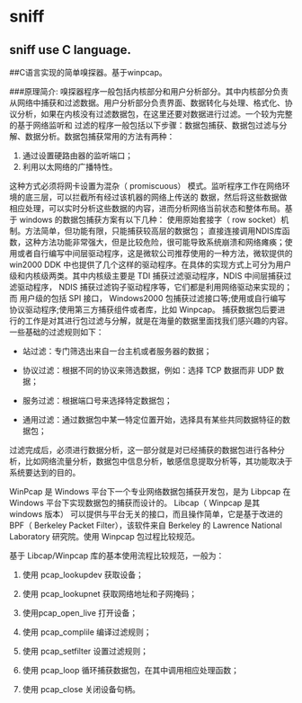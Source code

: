 # sniff
## sniff use C language. 
##C语言实现的简单嗅探器。基于winpcap。


###原理简介:
嗅探器程序一般包括内核部分和用户分析部分。其中内核部分负责从网络中捕获和过滤数据。用户分析部分负责界面、数据转化与处理、格式化、协议分析，如果在内核没有过滤数据包，在这里还要对数据进行过滤。一个较为完整的基于网络监听和 过滤的程序一般包括以下步骤：数据包捕获、数据包过滤与分解、数据分析。数据包捕获常用的方法有两种：

1. 通过设置硬路由器的监听端口； 
2. 利用以太网络的广播特性。

这种方式必须将网卡设置为混杂（ promiscuous） 模式。监听程序工作在网络环境的底三层，可以拦截所有经过该机器的网络上传送的 数据，然后将这些数据做相应处理，可以实时分析这些数据的内容，进而分析网络当前状态和整体布局。基于 windows 的数据包捕获方案有以下几种： 使用原始套接字（ row socket）机制。方法简单，但功能有限，只能捕获较高层的数据包； 直接连接调用NDIS库函数，这种方法功能非常强大，但是比较危险，很可能导致系统崩溃和网络瘫痪；使用或者自行编写中间层驱动程序，这是微软公司推荐使用的一种方法，微软提供的 win2000 DDK 中也提供了几个这样的驱动程序。在具体的实现方式上可分为用户级和内核级两类。其中内核级主要是 TDI 捕获过滤驱动程序，NDIS 中间层捕获过滤驱动程序， NDIS 捕获过滤钩子驱动程序等，它们都是利用网络驱动来实现的；而 用户级的包括 SPI 接口， Windows2000 包捕获过滤接口等;使用或自行编写协议驱动程序;使用第三方捕获组件或者库，比如 Winpcap。 
捕获数据包后要进行的工作是对其进行包过滤与分解，就是在海量的数据里面找我们感兴趣的内容。一些基础的过滤规则如下：

- 站过滤：专门筛选出来自一台主机或者服务器的数据；
 
- 协议过滤：根据不同的协议来筛选数据，例如：选择 TCP 数据而非 UDP 数据； 

- 服务过滤：根据端口号来选择特定数据包； 

- 通用过滤：通过数据包中某一特定位置开始，选择具有某些共同数据特征的数据包； 

过滤完成后，必须进行数据分析，这一部分就是对已经捕获的数据包进行各种分析，比如网络流量分析，数据包中信息分析，敏感信息提取分析等，其功能取决于系统要达到的目的。
        
WinPcap 是 Windows 平台下一个专业网络数据包捕获开发包，是为 Libpcap 在 Windows 平台下实现数据包的捕获而设计的。 Libcap（ Winpcap 是其 windows 版本） 可以提供与平台无关的接口，而且操作简单，它是基于改进的 BPF（ Berkeley Packet Filter），该软件来自 Berkeley 的 Lawrence National Laboratory 研究院。使用 Winpcap 包过程比较规范。 

基于 Libcap/Winpcap 库的基本使用流程比较规范，一般为： 

1. 使用 pcap_lookupdev 获取设备；


2. 使用 pcap_lookupnet 获取网络地址和子网掩码；


3. 使用pcap_open_live 打开设备；


4. 使用 pcap_complile 编译过滤规则；


5. 使用 pcap_setfilter 设置过滤规则；


6. 使用 pcap_loop 循环捕获数据包，在其中调用相应处理函数；


7. 使用 pcap_close 关闭设备句柄。
